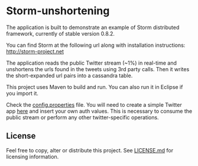 Storm-unshortening
==================


The application is built to demonstrate an example of Storm distributed
framework, currently of stable version 0.8.2.

You can find Storm at the following url along with installation instructions:
http://storm-project.net

The application reads the public Twitter stream (~1%) in real-time and unshortens the urls found in the
tweets using 3rd party calls. Then it writes the short-expanded url pairs into a cassandra table.

This project uses Maven to build and run. You can also run it in Eclipse if you import it.

Check the [config.properties](config.properties) file. You will need to create a simple Twitter app [here](https://dev.twitter.com/) and insert your own auth values.
This is necessary to consume the public stream or perform any other twitter-specific operations.

License
-------

Feel free to copy, alter or distribute this project.
See [LICENSE.md](LICENSE.md) for licensing information.
